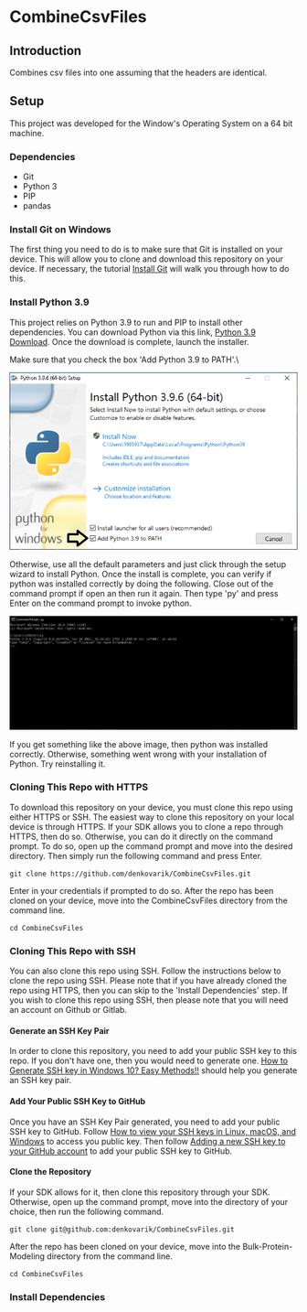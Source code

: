 # CombineCsvFiles

## Introduction
Combines csv files into one assuming that the headers are identical.

## Setup
This project was developed for the Window's Operating System on a 64 bit machine.

### Dependencies
* Git
* Python 3
* PIP
* pandas

### Install Git on Windows
The first thing you need to do is to make sure that Git is installed on your device. This will allow you to clone and download this repository on your device. If necessary, the tutorial [Install Git](https://github.com/git-guides/install-git) will walk you through how to do this.

### Install Python 3.9
This project relies on Python 3.9 to run and PIP to install other dependencies. You can download Python via this link, [Python 3.9 Download](https://www.python.org/downloads/). Once the download is complete, launch the installer. 

Make sure that you check the box 'Add Python 3.9 to PATH'.\

![Python Setup](https://github.com/denkovarik/Annotate-KEGG-Pathway/blob/main/images/Python_install.PNG)

Otherwise, use all the default parameters and just click through the setup wizard to install Python. Once the install is complete, you can verify if python was installed correctly by doing the following. Close out of the command prompt if open an then run it again. Then type 'py' and press Enter on the command prompt to invoke python. 

![Invoke Python](https://github.com/denkovarik/Annotate-KEGG-Pathway/blob/main/images/invoke_python.PNG)

If you get something like the above image, then python was installed correctly. Otherwise, something went wrong with your installation of Python. Try reinstalling it.

### Cloning This Repo with HTTPS
To download this repository on your device, you must clone this repo using either HTTPS or SSH. The easiest way to clone this repository on your local device is through HTTPS. If your SDK allows you to clone a repo through HTTPS, then do so. Otherwise, you can do it directly on the command prompt. To do so, open up the command prompt and move into the desired directory. Then simply run the following command and press Enter.

```
git clone https://github.com/denkovarik/CombineCsvFiles.git
```

Enter in your credentials if prompted to do so. After the repo has been cloned on your device, move into the CombineCsvFiles directory from the command line.

```
cd CombineCsvFiles
```

### Cloning This Repo with SSH
You can also clone this repo using SSH. Follow the instructions below to clone the repo using SSH. Please note that if you have already cloned the repo using HTTPS, then you can skip to the 'Install Dependencies' step. If you wish to clone this repo using SSH, then please note that you will need an account on Github or Gitlab.

#### Generate an SSH Key Pair
In order to clone this repository, you need to add your public SSH key to this repo. If you don't have one, then you would need to generate one. [How to Generate SSH key in Windows 10? Easy Methods!!](https://techpaal.com/how-to-generate-ssh-key-in-windows-10-easy-methods/) should help you generate an SSH key pair.

#### Add Your Public SSH Key to GitHub
Once you have an SSH Key Pair generated, you need to add your public SSH key to GitHub. Follow [How to view your SSH keys in Linux, macOS, and Windows](https://www.techrepublic.com/article/how-to-view-your-ssh-keys-in-linux-macos-and-windows/) to access you public key. Then follow [Adding a new SSH key to your GitHub account](https://docs.github.com/en/github/authenticating-to-github/adding-a-new-ssh-key-to-your-github-account) to add your public SSH key to GitHub.

#### Clone the Repository
If your SDK allows for it, then clone this repository through your SDK. Otherwise, open up the command prompt, move into the directory of your choice, then run the following command.
```
git clone git@github.com:denkovarik/CombineCsvFiles.git
```
After the repo has been cloned on your device, move into the Bulk-Protein-Modeling directory from the command line.
```
cd CombineCsvFiles
```

### Install Dependencies

